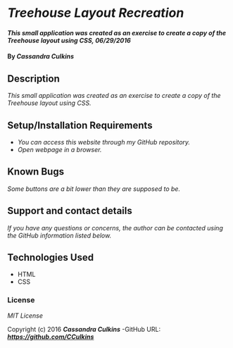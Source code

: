 # _Treehouse Layout Recreation_

#### _This small application was created as an exercise to create a copy of the Treehouse layout using CSS, 06/29/2016_

#### By _**Cassandra Culkins**_

## Description

_This small application was created as an exercise to create a copy of the Treehouse layout using CSS._

## Setup/Installation Requirements

* _You can access this website through my GitHub repository._
* _Open webpage in a browser._

## Known Bugs

_Some buttons are a bit lower than they are supposed to be._

## Support and contact details

_If you have any questions or concerns, the author can be contacted using the GitHub information listed below._

## Technologies Used

* HTML
* CSS

### License

*MIT License*

Copyright (c) 2016 **_Cassandra Culkins_**
-GitHub URL: **_https://github.com/CCulkins_** 
